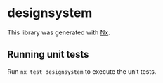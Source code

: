 # designsystem

This library was generated with [Nx](https://nx.dev).

## Running unit tests

Run `nx test designsystem` to execute the unit tests.
